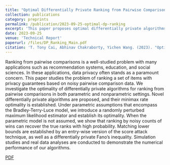 ```yaml
---
title: "Optimal Differentially Private Ranking from Pairwise Comparisons"
collection: publications
category: preprints
permalink: /publication/2023-09-25-optimal-dp-ranking
excerpt: 'This paper proposes optimal differentially private algorithms for ranking from noisy pairwise comparisons, establishing minimax rates for both parametric and nonparametric settings.'
date: 2023-09-25
venue: 'Technical Report'
paperurl: /files/DP_Ranking_Main.pdf
citation: 'T. Tony Cai, Abhinav Chakraborty, Yichen Wang. (2023). "Optimal Differentially Private Ranking from Pairwise Comparisons.".'
---
```


Ranking from pairwise comparisons is a well-studied problem with many applications such as recommendation systems, education, and social sciences. In these applications, data privacy often stands as a paramount concern. This paper studies the problem of ranking a set of items with privacy guarantees based on noisy pairwise comparison data. We investigate the optimality of differentially private algorithms for ranking from pairwise comparisons in both parametric and nonparametric settings. Novel differentially private algorithms are proposed, and their minimax rate optimality is established.
Under parametric assumptions that encompass the Bradley-Terry-Luce model, we introduce a randomly perturbed maximum likelihood estimator and establish its optimality. When the parametric model is not assumed, we show that ranking by noisy counts of wins can recover the true ranks with high probability. Matching lower bounds are established by an entry-wise version of the score attack technique, as well as a differentially private Fano’s inequality. Simulation studies and real data analyses are conducted to demonstrate the numerical performance of our algorithms.

[PDF](/files/DP_Ranking_Main.pdf)
